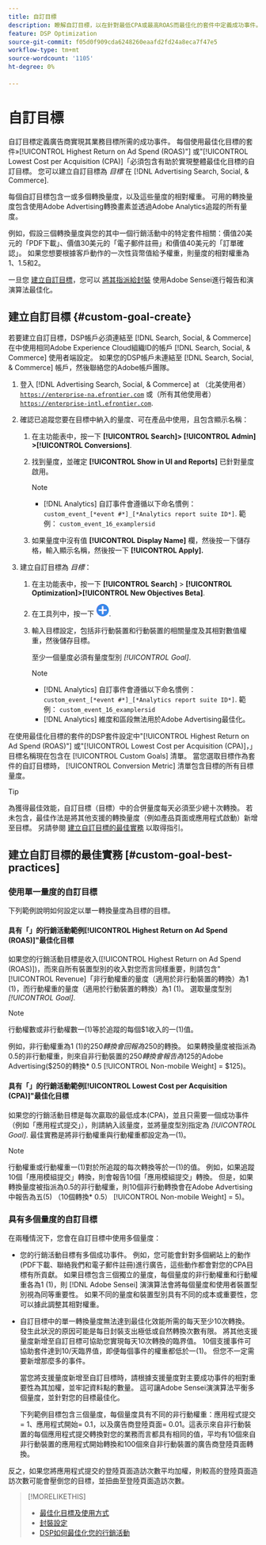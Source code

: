```yaml
---
title: 自訂目標
description: 瞭解自訂目標，以在針對最低CPA或最高ROAS而最佳化的套件中定義成功事件。
feature: DSP Optimization
source-git-commit: f05d0f909cda6248260eaafd2fd24a8eca7f47e5
workflow-type: tm+mt
source-wordcount: '1105'
ht-degree: 0%

---
```


# 自訂目標

自訂目標定義廣告商實現其業務目標所需的成功事件。 每個使用最佳化目標的套件»[!UICONTROL Highest Return on Ad Spend (ROAS)"] 或&quot;[!UICONTROL Lowest Cost per Acquisition (CPA)]「必須包含有助於實現整體最佳化目標的自訂目標。 您可以建立自訂目標為 *目標* 在 [!DNL Advertising Search, Social, & Commerce].

<!-- update image or omit it

![custom goals](/help/dsp/assets/objective-goals.png)
 -->

每個自訂目標包含一或多個轉換量度，以及這些量度的相對權重。 可用的轉換量度包含使用Adobe Advertising轉換畫素並透過Adobe Analytics追蹤的所有量度。

例如，假設三個轉換量度與您的其中一個行銷活動中的特定套件相關：價值20美元的「PDF下載」、價值30美元的「電子郵件註冊」和價值40美元的「訂單確認」。 如果您想要根據客戶動作的一次性貨幣值給予權重，則量度的相對權重為1、1.5和2。

一旦您 [建立自訂目標](#custom-goal-create)，您可以 [將其指派給封裝](/help/dsp/campaign-management/packages/package-settings.md) 使用Adobe Sensei進行報告和演演算法最佳化。

## 建立自訂目標 {#custom-goal-create}

若要建立自訂目標，DSP帳戶必須連結至 [!DNL Search, Social, & Commerce] 在中使用相同Adobe Experience Cloud組織ID的帳戶 [!DNL Search, Social, & Commerce] 使用者端設定。 如果您的DSP帳戶未連結至 [!DNL Search, Social, & Commerce] 帳戶，然後聯絡您的Adobe帳戶團隊。

1. 登入 [!DNL Advertising Search, Social, & Commerce] at （北美使用者） [`https://enterprise-na.efrontier.com`](https://enterprise-na.efrontier.com) 或（所有其他使用者） [`https://enterprise-intl.efrontier.com`](https://enterprise-intl.efrontier.com).

1. 確認已追蹤您要在目標中納入的量度、可在產品中使用，且包含顯示名稱：

   1. 在主功能表中，按一下 **[!UICONTROL Search]> [!UICONTROL Admin] >[!UICONTROL Conversions]**.

   1. 找到量度，並確定 **[!UICONTROL Show in UI and Reports]** 已針對量度啟用。

      >[!NOTE]
      >
      >* [!DNL Analytics] 自訂事件會遵循以下命名慣例： `custom_event_[*event #*]_[*Analytics report suite ID*]`. 範例： `custom_event_16_examplersid`

   1. 如果量度中沒有值 **[!UICONTROL Display Name]** 欄，然後按一下儲存格，輸入顯示名稱，然後按一下 **[!UICONTROL Apply].**

1. 建立自訂目標為 *目標*：

   1. 在主功能表中，按一下 **[!UICONTROL Search]** > **[!UICONTROL Optimization]>[!UICONTROL New Objectives Beta]**.

   1. 在工具列中，按一下 ![建立](/help/dsp/assets/create-search-ui.png "建立").

   1. 輸入目標設定，包括非行動裝置和行動裝置的相關量度及其相對數值權重，然後儲存目標。

      至少一個量度必須有量度型別 *[!UICONTROL Goal]*.

      >[!NOTE]
      >
      >* [!DNL Analytics] 自訂事件會遵循以下命名慣例： `custom_event_[*event #*]_[*Analytics report suite ID*]`. 範例： `custom_event_16_examplersid`
      >* [!DNL Analytics] 維度和區段無法用於Adobe Advertising最佳化。

在使用最佳化目標的套件的DSP套件設定中&quot;[!UICONTROL Highest Return on Ad Spend (ROAS)"] 或&quot;[!UICONTROL Lowest Cost per Acquisition (CPA)]，」目標名稱現在包含在 [!UICONTROL Custom Goals] 清單。 當您選取目標作為套件的自訂目標時， [!UICONTROL Conversion Metric] 清單包含目標的所有目標量度。

>[!TIP]
>
>為獲得最佳效能，自訂目標（目標）中的合併量度每天必須至少總十次轉換。 若未包含，最佳作法是將其他支援的轉換量度（例如產品頁面或應用程式啟動）新增至目標。 另請參閱 [建立自訂目標的最佳實務](custom-goal-best-practices.md) 以取得指引。

## 建立自訂目標的最佳實務 [#custom-goal-best-practices]

### 使用單一量度的自訂目標

下列範例說明如何設定以單一轉換量度為目標的目標。

#### 具有「」的行銷活動範例[!UICONTROL Highest Return on Ad Spend (ROAS)]&quot;最佳化目標

如果您的行銷活動目標是收入([!UICONTROL Highest Return on Ad Spend (ROAS)])，而來自所有裝置型別的收入對您而言同樣重要，則請包含&quot;[!UICONTROL Revenue]「非行動權重的量度（適用於非行動裝置的轉換）為1 (1)，而行動權重的量度（適用於行動裝置的轉換）為1 (1)。 選取量度型別 *[!UICONTROL Goal]*.

<!-- update image or delete 

![example of a ROAS custom goal with a single conversion metric](/help/dsp/assets/custom-goal-roas.png)

-->

>[!NOTE]
>
> 行動權數或非行動權數一(1)等於追蹤的每個$1收入的一(1)值。
>
> 例如，非行動權重為1 (1)的$250轉換會回報為$250的轉換。 如果轉換量度被指派為0.5的非行動權重，則來自非行動裝置的$250轉換會報告為$125的Adobe Advertising($250的轉換* 0.5 [!UICONTROL Non-mobile Weight] = $125)。

#### 具有「」的行銷活動範例[!UICONTROL Lowest Cost per Acquisition (CPA)]&quot;最佳化目標

如果您的行銷活動目標是每次贏取的最低成本(CPA)，並且只需要一個成功事件（例如「應用程式提交」），則請納入該量度，並將量度型別指定為 *[!UICONTROL Goal]*. 最佳實務是將非行動權重與行動權重都設定為一(1)。

<!-- update image or delete 

![example of a CPA custom goal with a single conversion metric](/help/dsp/assets/custom-goal-roas.png)

-->

>[!NOTE]
>
> 行動權重或行動權重一(1)對於所追蹤的每次轉換等於一(1)的值。 例如，如果追蹤10個「應用模組提交」轉換，則會報告10個「應用模組提交」轉換。 但是，如果轉換量度被指派為0.5的非行動權重，則10個非行動轉換會在Adobe Advertising中報告為五(5) （10個轉換* 0.5） [!UICONTROL Non-mobile Weight] = 5)。

### 具有多個量度的自訂目標

在兩種情況下，您會在自訂目標中使用多個量度：

* 您的行銷活動目標有多個成功事件。 例如，您可能會針對多個網站上的動作(PDF下載、聯絡我們和電子郵件註冊)進行廣告，這些動作都會對您的CPA目標有所貢獻。 如果目標包含三個獨立的量度，每個量度的非行動權重和行動權重各為1 (1)，則 [!DNL Adobe Sensei] 演演算法會將每個量度和使用者裝置型別視為同等重要性。 如果不同的量度和裝置型別具有不同的成本或重要性，您可以據此調整其相對權重。

<!-- update image or delete it and adjust the wording above

   ![example of a custom goal with multiple metrics](/help/dsp/assets/custom-goal-multiple-properties.png)

-->

* 自訂目標中的單一轉換量度無法達到最佳化效能所需的每天至少10次轉換。 發生此狀況的原因可能是每日封裝支出極低或自然轉換次數有限。 將其他支援量度新增至自訂目標可協助您實現每天10次轉換的臨界值。 10個支援事件可協助套件達到10/天臨界值，即便每個事件的權重都低於一(1)。 但您不一定需要新增那麼多的事件。

  當您將支援量度新增至自訂目標時，請根據支援量度對主要成功事件的相對重要性為其加權，並牢記資料點的數量。 這可讓Adobe Sensei演演算法平衡多個量度，並針對您的目標最佳化。

  下列範例目標包含三個量度，每個量度具有不同的非行動權重：應用程式提交= 1、應用程式開始= 0.1，以及廣告商登陸頁面= 0.01。這表示來自非行動裝置的每個應用程式提交轉換對您的業務而言都具有相同的值，平均有10個來自非行動裝置的應用程式開始轉換和100個來自非行動裝置的廣告商登陸頁面轉換。

<!-- update image or delete it and adjust the wording above

   ![example of a custom goal with multiple metrics](/help/dsp/assets/custom-goal-multiple-properties2.png)

-->

反之，如果您將應用程式提交的登陸頁面造訪次數平均加權，則較高的登陸頁面造訪次數可能會壓倒您的目標，並扭曲至登陸頁面造訪次數。<!--reword-->

>[!MORELIKETHIS]
>
>* [最佳化目標及使用方式](optimization-goals.md)
>* [封裝設定](/help/dsp/campaign-management/packages/package-settings.md)
> * [DSP如何最佳化您的行銷活動](optimization-how-dsp-optimizes-campaigns.md)
